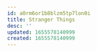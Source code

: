 ```yaml
---
id: a0rm6or1b8blzm5tp7lon0i
title: Stranger Things
desc: ''
updated: 1655578140999
created: 1655578140999
---
```


